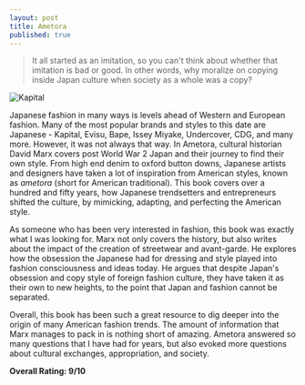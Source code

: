 ```yaml
---
layout: post
title: Ametora
published: true
---
```

> It all started as an imitation, so you can't think about whether that imitation is bad or good. In other words, why moralize on copying inside Japan culture when society as a whole was a copy?

![Kapital](https://www.denimsandjeans.com/wp-content/uploads/2016/06/5.jpg)

Japanese fashion in many ways is levels ahead of Western and European fashion. Many of the most popular brands and styles to this date are Japanese - Kapital, Evisu, Bape, Issey Miyake, Undercover, CDG, and many more. However, it was not always that way. In Ametora, cultural historian David Marx covers post World War 2 Japan and their journey to find their own style. From high end denim to oxford button downs, Japanese artists and designers have taken a lot of inspiration from American styles, known as _ametora_ (short for American traditional). This book covers over a hundred and fifty years, how Japanese trendsetters and entrepreneurs shifted the culture, by mimicking, adapting, and perfecting the American style.

As someone who has been very interested in fashion, this book was exactly what I was looking for. Marx not only covers the history, but also writes about the impact of the creation of streetwear and avant-garde. He explores how the obsession the Japanese had for dressing and style played into fashion consciousness and ideas today. He argues that despite Japan's obsession and copy style of foreign fashion culture, they have taken it as their own to new heights, to the point that Japan and fashion cannot be separated.

Overall, this book has been such a great resource to dig deeper into the origin of many American fashion trends. The amount of information that Marx manages to pack in is nothing short of amazing. Ametora answered so many questions that I have had for years, but also evoked more questions about cultural exchanges, appropriation, and society.

**Overall Rating: 9/10**
